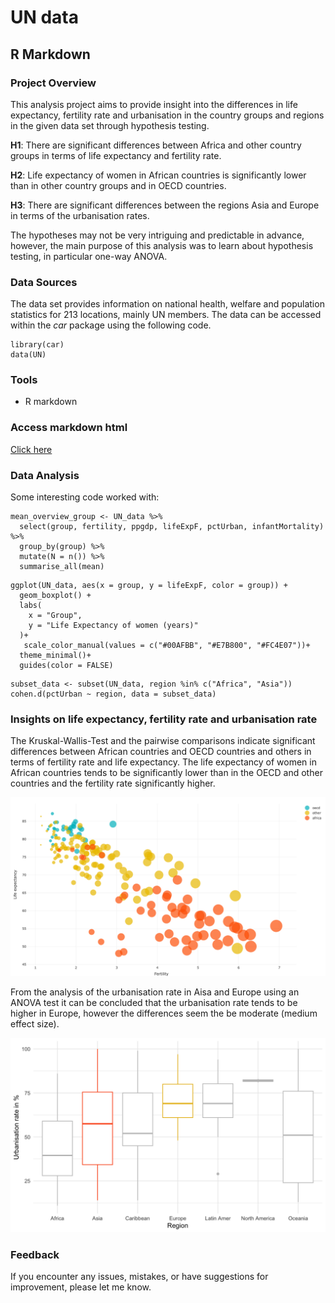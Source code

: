 # UN data
## R Markdown
### Project Overview
This analysis project aims to provide insight into the differences in life expectancy, fertility rate and urbanisation in the country groups and regions in the given data set through hypothesis testing.

**H1**: There are significant differences between Africa and other country groups in terms of life expectancy and fertility rate.

**H2**: Life expectancy of women in African countries is significantly lower than in other country groups and in OECD countries. 

**H3**: There are significant differences between the regions Asia and Europe in terms of the urbanisation rates.

The hypotheses may not be very intriguing and predictable in advance, however, the main purpose of this analysis was to learn about hypothesis testing, in particular one-way ANOVA.

### Data Sources
The data set provides information on national health, welfare and population statistics for 213 locations, mainly UN members.
The data can be accessed within the _car_ package using the following code.
```
library(car)
data(UN)
```

### Tools
- R markdown

### Access markdown html
[Click here](https://ckeuss.github.io/UN_R_dataset/)

### Data Analysis
Some interesting code worked with:

```
mean_overview_group <- UN_data %>%
  select(group, fertility, ppgdp, lifeExpF, pctUrban, infantMortality) %>%
  group_by(group) %>%
  mutate(N = n()) %>%  
  summarise_all(mean)
```
```
ggplot(UN_data, aes(x = group, y = lifeExpF, color = group)) +
  geom_boxplot() +
  labs(
    x = "Group",
    y = "Life Expectancy of women (years)"
  )+
   scale_color_manual(values = c("#00AFBB", "#E7B800", "#FC4E07"))+
  theme_minimal()+
  guides(color = FALSE)
```
```
subset_data <- subset(UN_data, region %in% c("Africa", "Asia"))
cohen.d(pctUrban ~ region, data = subset_data)
```

### Insights on life expectancy, fertility rate and urbanisation rate
The Kruskal-Wallis-Test and the pairwise comparisons indicate significant differences between African countries and OECD countries and others in terms of fertility rate and life expectancy. The life expectancy of women in African countries tends to be significantly lower than in the OECD and other countries and the fertility rate significantly higher.  

![Bubble chart](Bubblechart.png)

From the analysis of the urbanisation rate in Aisa and Europe using an ANOVA test it can be concluded that the urbanisation rate tends to be higher in Europe, however the differences seem the be moderate (medium effect size).  

![Boxplot](Boxplot.png)


### Feedback

If you encounter any issues, mistakes, or have suggestions for improvement, please let me know.
